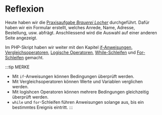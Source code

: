 # Reflexion

Heute haben wir die [Praxisaufgabe *Brauerei Locher*](./auftrag.md#2-praxisaufgabe-brauerei-locher) durchgeführt. Dafür haben wir ein Formular erstellt, welches Anrede, Name, Adresse, Bestellung, usw. abfrägt. Anschliessend wird die Auswahl auf einer anderen Seite angezeigt.

Im PHP-Skript haben wir weiter mit den Kapitel [if-Anweisungen](./auftrag.md#11-if-anweisungen), [Vergleichsoperatoren](./auftrag.md#12-vergleichsoperatoren), [Logische Operatoren](./auftrag.md#13-logische-operatoren), [While-Schleifen](./auftrag.md#14-while-schleife) und [For-Schleifen](./auftrag.md#15-for-schleife) gemacht.

:::tip MERKE
- Mit `if`-Anweisungen können Bedingungen überprüft werden.
- Mit Vergleichsoperatoren können Werte und Variablen verglichen werden.
- Mit logishcen Operatoren können mehrere Bedingungen gleichzeitig überprüft werden.
- `while` und `for`-Schleifen führen Anweisungen solange aus, bis ein bestimmtes Ereignis eintritt.
:::